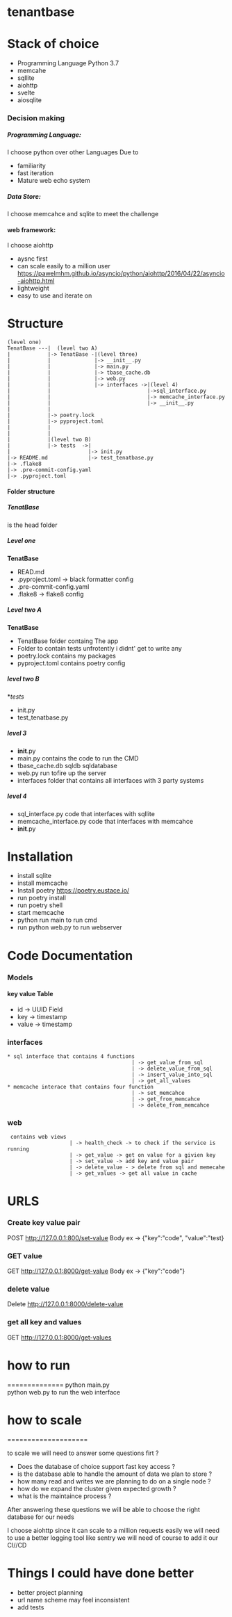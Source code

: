 # tenantbase
Stack of choice
===================
* Programming Language Python 3.7
* memcahe
* sqllite
* aiohttp
* svelte
* aiosqlite

### Decision making

##### Programming Language:
I choose python over other Languages Due to
  * familiarity
  * fast iteration
  * Mature web echo system

##### Data Store:
I choose memcahce and sqlite to meet the challenge

#### web framework:
I choose aiohttp
  * aysnc first
  * can scale easily to a million user https://pawelmhm.github.io/asyncio/python/aiohttp/2016/04/22/asyncio-aiohttp.html
  * lightweight
  * easy to use and iterate on

Structure
===============
```
(level one)
TenatBase ---|  (level two A)
|            |-> TenatBase -|(level three)
|            |              |-> __init__.py
|            |              |-> main.py
|            |              |-> tbase_cache.db  
|            |              |-> web.py
|            |              |-> interfaces ->|(level 4)
|            |                               |->sql_interface.py
|            |                               |-> memcache_interface.py
|            |                               |-> __init__.py
|            |
|            |-> poetry.lock
|            |-> pyproject.toml
|            |
|            |
|            |(level two B)
|            |-> tests  ->|
|                         |-> init.py
|-> README.md             |-> test_tenatbase.py
|-> .flake8
|-> .pre-commit-config.yaml
|-> .pyproject.toml
```
#### Folder structure
##### TenatBase

is the head folder

##### Level one
**TenatBase**

* READ.md
* .pyproject.toml -> black formatter config
* .pre-commit-config.yaml
* .flake8 -> flake8 config

##### Level two A
**TenatBase**

* TenatBase folder containg The app
* Folder to contain tests unfrotently i didnt' get to write any
* poetry.lock contains my packages
* pyproject.toml contains poetry config

##### level two B
**tests*
* init.py
* test_tenatbase.py

##### level 3

* __init__.py
* main.py contains the code to run the CMD
* tbase_cache.db sqldb sqldatabase
* web.py run tofire up the server
* interfaces folder that contains all interfaces with 3 party systems

##### level 4

* sql_interface.py code that interfaces with sqllite
* memcache_interface.py code that interfaces with memcahce
* __init__.py


Installation
====================
*  install sqlite
*  install memcache
*  Install poetry https://poetry.eustace.io/
*  run poetry install
*  run poetry shell
* start memcache
* python run main to run cmd
* run python web.py to run webserver 

Code Documentation
================


### Models
#### key value Table
 * id -> UUID Field
 * key  -> timestamp
 * value -> timestamp

### interfaces
```
* sql interface that contains 4 functions 
                                        | -> get_value_from_sql
                                        | -> delete_value_from_sql
                                        | -> insert_value_into_sql
                                        | -> get_all_values
* memcache interace that contains four function
                                        | -> set_memcahce
                                        | -> get_from_memcahce
                                        | -> delete_from_memcahce
```
### web
```
 contains web views
                    | -> health_check -> to check if the service is running 
                    | -> get_value -> get on value for a givien key
                    | -> set_value -> add key and value pair 
                    | -> delete_value - > delete from sql and memecahe
                    | -> get_values -> get all value in cache 
```


URLS
================
### Create key value pair
POST http://127.0.0.1:800/set-value
Body ex -> {"key":"code", "value":"test}

### GET value
GET http://127.0.0.1:8000/get-value
Body ex -> {"key":"code"}

### delete value
Delete http://127.0.0.1:8000/delete-value

### get all key and values 
GET  http://127.0.0.1:8000/get-values

# how to run
==============
python main.py     
python web.py to run the web interface
# how to scale 
====================

to scale we will need to answer some questions firt ?
* Does the database of choice support fast key access ?
* is the database able to handle the amount of data we plan to store ?
* how many read and writes we are planning to do on a single node ?
* how do we expand the cluster given expected growth ?
* what is the maintaince process ?

After answering these questions we will be able to choose the right database for our needs 

I choose aiohttp since it can scale to a million requests easily
we will need to use a better logging tool like sentry 
we will need of course to add it our CI//CD

Things I could have done better
================================
* better project planning 
* url name scheme may feel inconsistent
* add tests
